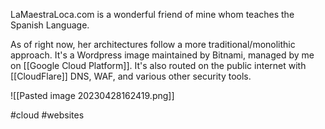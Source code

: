 LaMaestraLoca.com is a wonderful friend of mine whom teaches the Spanish Language. 

As of right now, her architectures follow a more traditional/monolithic approach. It's a Wordpress image maintained by Bitnami, managed by me on [[Google Cloud Platform]]. It's also routed on the public internet with [[CloudFlare]] DNS, WAF, and various other security tools. 

![[Pasted image 20230428162419.png]]

#cloud #websites 